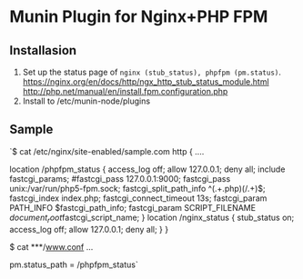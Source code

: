 
Munin Plugin for Nginx+PHP FPM
============

Installasion
-----------
1. Set up the status page of `nginx (stub_status), phpfpm (pm.status)`.
 https://nginx.org/en/docs/http/ngx_http_stub_status_module.html
 http://php.net/manual/en/install.fpm.configuration.php
2. Install to /etc/munin-node/plugins

Sample
-----------
`$ cat /etc/nginx/site-enabled/sample.com
http {
  ....

  location /phpfpm_status {
    access_log   off;
    allow 127.0.0.1;
    deny all;
    include         fastcgi_params;
    #fastcgi_pass    127.0.0.1:9000;
    fastcgi_pass unix:/var/run/php5-fpm.sock;
    fastcgi_split_path_info ^(.+\.php)(/.+)$;
    fastcgi_index   index.php;
    fastcgi_connect_timeout 13s;
    fastcgi_param   PATH_INFO         $fastcgi_path_info;
    fastcgi_param   SCRIPT_FILENAME   $document_root$fastcgi_script_name;
  }
  location /nginx_status {
    stub_status on;
    access_log   off;
    allow 127.0.0.1;
    deny all;
  }
}

$ cat ***/www.conf
...

pm.status_path = /phpfpm_status`